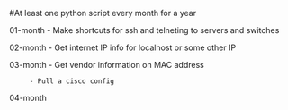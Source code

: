 #At least one python script every month for a year

01-month - Make shortcuts for ssh and telneting to servers and switches

02-month - Get internet IP info for localhost or some other IP

03-month - Get vendor information on MAC address

         - Pull a cisco config

04-month  
